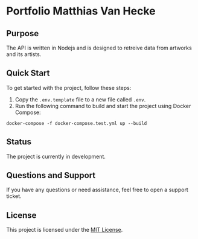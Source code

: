 # Portfolio Matthias Van Hecke

## Purpose
The API is written in Nodejs and is designed to retreive data from artworks and its artists.

## Quick Start
To get started with the project, follow these steps:
1. Copy the `.env.template` file to a new file called `.env`.
2. Run the following command to build and start the project using Docker Compose:
```
docker-compose -f docker-compose.test.yml up --build
```
## Status
The project is currently in development.

## Questions and Support
If you have any questions or need assistance, feel free to open a support ticket.

## License
This project is licensed under the [MIT License](LICENSE).